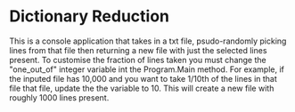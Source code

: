 # Dictionary Reduction 
This is a console application that takes in a txt file, psudo-randomly picking lines from that file then returning a new file with just the selected lines present.
To customise the fraction of lines taken you must change the "one_out_of" integer variable int the Program.Main method.
For example, if the inputed file has 10,000 and you want to take 1/10th of the lines in that file that file, update the the variable to 10. This will create a new file with roughly 1000 lines present.